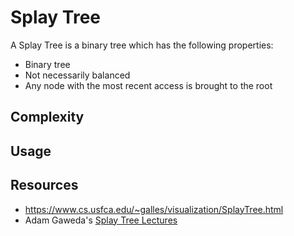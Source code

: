 # Splay Tree
A Splay Tree is a binary tree which has the following properties:
- Binary tree
- Not necessarily balanced
- Any node with the most recent access is brought to the root

## Complexity

## Usage

## Resources
* https://www.cs.usfca.edu/~galles/visualization/SplayTree.html
* Adam Gaweda's [Splay Tree Lectures](https://youtube.com/playlist?list=PLK7dyt8j81q2QUEKr-38V0M8XdGQnAaKr&si=XKuHiiBSI_vT-YuI)
